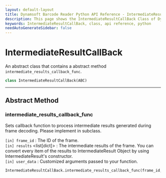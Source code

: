 ```yaml
---
layout: default-layout
title: Dynamsoft Barcode Reader Python API Reference - IntermediateResultCallBack Class
description: This page shows the IntermediateResultCallBack Class of Dynamsoft Barcode Reader for Python SDK.
keywords: IntermediateResultCallBack, class, api reference, python
needAutoGenerateSidebar: false
---
```



# IntermediateResultCallBack
An abstract class that contains a abstract method `intermediate_results_callback_func`.

```python
class IntermediateResultCallBack(ABC)
```  
  
---
  

## Abstract Method
  
### intermediate_results_callback_func
Sets callback function to process intermediate results generated during frame decoding. Please implement in subclass. 

`[in] frame_id` <int> : The ID of the frame.  
`[in] results` <list[dict]> : The intermediate results of the frame. You can convert every item of the results to IntermediateResult Object by using IntermediateResult's constructor.  
`[in] user_data` <object> : Customized arguments passed to your function.  
        

```python
IntermediateResultCallBack.intermediate_results_callback_func(frame_id, results, user_data)
```
